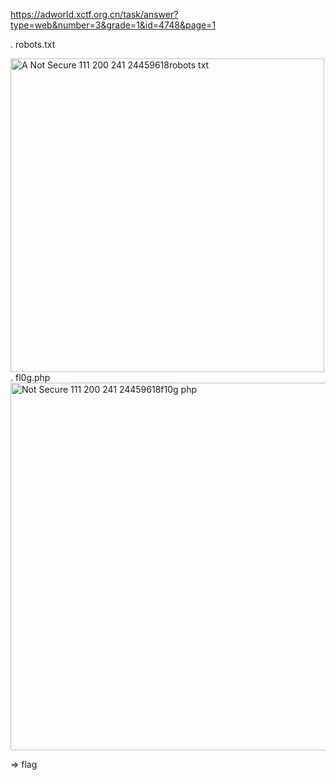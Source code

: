 https://adworld.xctf.org.cn/task/answer?type=web&number=3&grade=1&id=4748&page=1

. robots.txt

<img width="502" alt="A Not Secure 111 200 241 24459618robots txt" src="https://user-images.githubusercontent.com/48151790/126885539-4b5c5bdc-2e2b-4959-8dad-5a7221aadc82.png">
. fl0g.php

<img width="588" alt="Not Secure  111 200 241 24459618f10g php" src="https://user-images.githubusercontent.com/48151790/126885543-977cde9e-0fef-4262-a7d6-03079862900d.png">

=> flag
